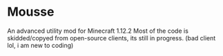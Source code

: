 # Mousse
An advanced utility mod for Minecraft 1.12.2
Most of the code is skidded/copyed from open-source clients, its still in progress. (bad client lol, i am new to coding)
